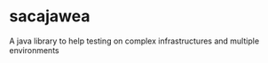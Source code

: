 sacajawea
=========

A java library to help testing on complex infrastructures and multiple environments
